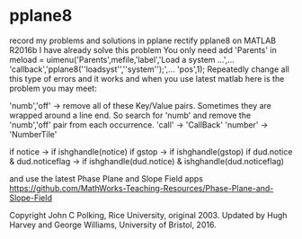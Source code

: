 # pplane8
record my problems and solutions in pplane
rectify pplane8 on MATLAB R2016b
I have already solve this problem
You only need add 'Parents' in 
meload = uimenu('Parents',mefile,'label','Load a system ...',...
'callback','pplane8(''loadsyst'',''system'');',...
'pos',1);
Repeatedly change all this type of errors and it works
and when you use latest matlab
here is the problem you may meet:

'numb','off' -> remove all of these Key/Value pairs. Sometimes they are wrapped around a line end. So search for 'numb' and remove the 'numb','off' pair from each occurrence.
'call' -> 'CallBack'
'number' -> 'NumberTile'

if notice -> if ishghandle(notice)
if gstop -> if ishghandle(gstop)
if dud.notice & dud.noticeflag -> if ishghandle(dud.notice) & ishghandle(dud.noticeflag)

and use the latest
Phase Plane and Slope Field apps
   https://github.com/MathWorks-Teaching-Resources/Phase-Plane-and-Slope-Field

Copyright John C Polking, Rice University, original 2003. Updated by Hugh Harvey and George Williams, University of Bristol, 2016.
